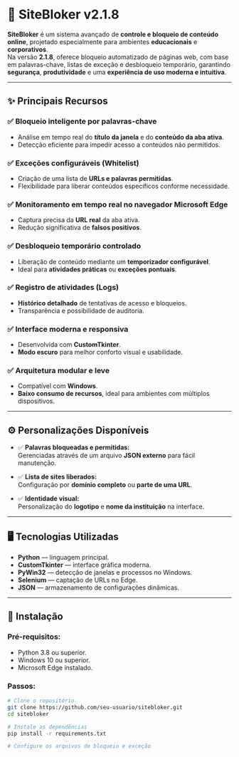 # 🚫 SiteBloker v2.1.8

**SiteBloker** é um sistema avançado de **controle e bloqueio de conteúdo online**, projetado especialmente para ambientes **educacionais** e **corporativos**.  
Na versão **2.1.8**, oferece bloqueio automatizado de páginas web, com base em palavras-chave, listas de exceção e desbloqueio temporário, garantindo **segurança**, **produtividade** e uma **experiência de uso moderna e intuitiva**.

---

## ✨ Principais Recursos

### ✅ Bloqueio inteligente por palavras-chave
- Análise em tempo real do **título da janela** e do **conteúdo da aba ativa**.
- Detecção eficiente para impedir acesso a conteúdos não permitidos.

### ✅ Exceções configuráveis (Whitelist)
- Criação de uma lista de **URLs e palavras permitidas**.
- Flexibilidade para liberar conteúdos específicos conforme necessidade.

### ✅ Monitoramento em tempo real no navegador Microsoft Edge
- Captura precisa da **URL real** da aba ativa.
- Redução significativa de **falsos positivos**.

### ✅ Desbloqueio temporário controlado
- Liberação de conteúdo mediante um **temporizador configurável**.
- Ideal para **atividades práticas** ou **exceções pontuais**.

### ✅ Registro de atividades (Logs)
- **Histórico detalhado** de tentativas de acesso e bloqueios.
- Transparência e possibilidade de auditoria.

### ✅ Interface moderna e responsiva
- Desenvolvida com **CustomTkinter**.
- **Modo escuro** para melhor conforto visual e usabilidade.

### ✅ Arquitetura modular e leve
- Compatível com **Windows**.
- **Baixo consumo de recursos**, ideal para ambientes com múltiplos dispositivos.

---

## ⚙️ Personalizações Disponíveis

- ✅ **Palavras bloqueadas e permitidas:**  
  Gerenciadas através de um arquivo **JSON externo** para fácil manutenção.

- ✅ **Lista de sites liberados:**  
  Configuração por **domínio completo** ou **parte de uma URL**.

- ✅ **Identidade visual:**  
  Personalização do **logotipo** e **nome da instituição** na interface.

---

## 🖥️ Tecnologias Utilizadas

- **Python** — linguagem principal.
- **CustomTkinter** — interface gráfica moderna.
- **PyWin32** — detecção de janelas e processos no Windows.
- **Selenium** — captação de URLs no Edge.
- **JSON** — armazenamento de configurações dinâmicas.

---

## 🚀 Instalação

### Pré-requisitos:
- Python 3.8 ou superior.
- Windows 10 ou superior.
- Microsoft Edge instalado.

### Passos:

```bash
# Clone o repositório
git clone https://github.com/seu-usuario/sitebloker.git
cd sitebloker

# Instale as dependências
pip install -r requirements.txt

# Configure os arquivos de bloqueio e exceção
